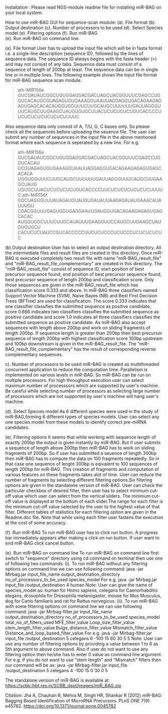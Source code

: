 Installation : Please read NGS-module readme file for installing miR-BAG on your local system. 


How to use miR-BAG GUI for sequence-scan module:
(a). File format
(b). Output destination
(c). Number of processors to be used
(d). Select Species model
(e). Filtering options
(f). Run miR-BAG  
(e). Run miR-BAG on command line.

(a). File format
User has to upload the input file which will be in fasta format  i.e. a single-line description (sequence ID), followed by the lines of sequence data. The sequence ID  always begins with the fasta header (>) and may not consist of any tabs. Sequence data must consist of a sequence of length  of 200bp at least. The sequence data can be in single line or in multiple lines. The following example shows the input file format for miR-BAG sequence scan module.
>ath-MIR156e 
GUCGAUAUCGGCUGUGGAGGACGACUAGCUACGGUUUCGAGCCUGGUCACAUGCGUAGAGUGUGAAAGGUAAUUAGGAGGUGACAGAAGAGAGUGAGCACACAUGGUGGUUUCUUGCAUGCUUUUUUGAUUAGGGUUUCAUGCUUGAAGCUAUGUGUGCUUACUCUCUCUCUGUCACCCCUUCUCUCUCUCUCUCUUUUC

Also  sequence data only consist of  A, T/U, G, C bases only. So please check all the sequences before uploading the seuence file.
The user can submit any number of sequences in the input file in the above mentioned format where each sequence is seperated by a new line. For e.g.

>ath-MIR156e 
GUCGAUAUCGGCUGUGGAGGACGACUAGCUACGGUUUCGAGCCUGGUCACAU
GCGUAGAGUGUGAAAGGUAAUUAGGAGGUGACAGAAGAGAGUGAGCACACA
UGGUGGUUUCUUGCAUGCUUUUUUGAUUAGGGUUUCAUGCUUGAAGCUAUG
UGUGCUUACUCUCUCUCUGUCACCCCUUCUCUCUCUCUCUCUUUUC
>ath-MIR156f 
GGCUAGGGUUUAUAGAUGUAUGUGAUAUUAAGAGAUAUGAAACAUAUUUGU
CGACGGUUUGAGUGGUGAGGAAUUGAUGGUGACAGAAGAGAGUGAGCACAC
AUGGUGGCUUUCUUGCAUAUUUGAAGGUUCCAUGCUUGAAGCUAUGUGUGCU
CACUCUCUAUCCGUCACCCCCUUCUCUCCCUCUCCCUCUCUCUCUC


(b).Output destination
User has to select an output destination directory. All the intermediate files and result files are created in this directory. Once miR-BAG is executed completely two result file with name            "miR-BAG_result_file" and "miR-BAG_result_file_complementary" are created in this directory.
The "miR-BAG_result_file" consist of sequence ID, start position of best precursor sequence found, end position of best precursor sequence found, best precursor sequence of length 200bp and classification score. Only those sequences are given in the miR-BAG_result_file which has classification score 0.333 and above.
In miR-BAG three classifiers named Support Vector Machine (SVM), Naive Bayes (NB) and Best First Decision Trees (BFTree) are used for classification. The score 0.333 indicates  that one classifier classifies the submitted sequence as positive candidate, score 0.666 indicates two classifiers classifies the submitted sequence as positive candidate and score 1.0 indicates all three classifiers classifies  the submitted sequence as positive candidate.
As miR-BAG also accept sequences with length above 200bp and work on sliding fragments of length 200bp. If sequence length is greater than 200bp then best precursor sequence of length 200bp with highest classification score 100bp upstream and 100bp downstream is given in the  miR-BAG_result_file. The                 "miR-BAG_result_file_complementary" has the result of corresponding reverse complementary sequences.

c). Number of processors to be used
miR-BAG is created as multithreaded concurrent application to reduce the computation time. Parallelism is implemented on various levels in miR-BAG. So miR-BAG can be run on multiple processors. For high throughput execution user can select maximum number of 	processsors which are supported by user's machine. Be careful while selecting number of processors as selecting large number of processors which are not supported by user's machine will hang user's machine.

(d). Select Species model
As 6 different species were used in the study of miR-BAG,forming 6 different types of species models. User can select any one species model from these models to identify correct pre-miRNA candidates. 

(e). Filtering options
It seems that while working with sequence length of exactly 200bp the output is given 	instantly by miR-BAG. But if user submits a sequence of length above 200bp then miR-BAG has to work on sliding fragments of 200bp. So if user has submitted a seuence of length 300bp then miR-BAG has to compute the data on 100 fragments repeatedly. So in that case one sequence of lenght 300bp is eqivalent to 100 sequences of length 200bp for miR-BAG. This creation of fragments and computation of various features on these fragments takes alot of time. User can reduce the number of fragments by selecting different filtering options.Six filtering options are given in the standalone version of miR-BAG. User can check the particular checkbox of desired filter, then user has to select minimum cut-off value which  user can select from the vertical sliders. The minimum cut-off value is displayed at the bottom of each slider.The range for each filter is the minimum cut-off value selected by the user to the highest value of that filter. Different tables of statistics for each filtering option are given in the Readme.doc file. 
Note that while using each filter user fastens the execution at the cost of some accuracy.

(f). Run miR-BAG 
To run miR-BAG user has to click run button. A progress bar immediately appears after
making a click on run button. If user want to end miR-BAG click cancel button.

(e). Run miR-BAG on command line
 To run miR-BAG on command line first switch to "sequence" directory using cd command on terminal then use one of following two commands.
 (i). To run miR-BAG without any filtering options on command line we can use following command:
          java -jar Mirbag.jar input_file_name output_destination_directory no_of_processors_to_be_used species_model
For e.g.  java -jar Mirbag.jar input_file /output_destination 4 human
Note: User can give the name of species_model as: human for Homo sapiens, celegans for Caenorhabditis elegans, drosophila for Drosophila melanogaster, mouse for Mus Musculus, dog for Canis familiaris and rat for Rattus norvegicus.
(ii). To run miR-BAG with some filtering options on command line we can use following command:
java -jar Mirbag-filter.jar input_file_name output_destination_directory no_of_processors_to_be_used species_model total_no_of_filters_used MFE_filter_value Loop_size_filter_value stem_length_filter_value Bulge_distance_filter_value Mismatch_filter_value Distance_and_loop_based_filter_value
For e.g.  java -jar Mirbag-filter.jar input_file /output_destination 5 celegans 6 -100 15 60 30 5 5
Note: User can use any number of filtering options by providing a value between 1 to 6 as 5th argument to above command. Also if user do not want to use any filtering option then he/she has to enter 0 value as command line argument. For e.g. if you do not want to use "stem length" and "Mismatch" filters then our command will be as: 
 java -jar Mirbag-filter.jar input_file /output_destination 5 celegans 4 -100 15 0 30 0 5             


The standalone version of miR-BAG is available at: https://scbb.ihbt.res.in/SCBB_dept/images/miR_BAG.zip


Citation: Jha A, Chauhan R, Mehra M, Singh HR, Shankar R (2012) miR-BAG: Bagging Based Identification of MicroRNA Precursors. PLoS ONE 7(9): e45782. https://doi.org/10.1371/journal.pone.0045782
